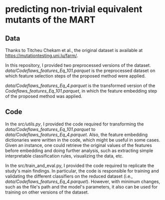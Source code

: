 # predicting non-trivial equivalent mutants of the MART
 
## Data
Thanks to Titcheu Chekam et al., the original dataset is available at   https://mutationtesting.uni.lu/farm/.

In this repository, I provided two preprocessed versions of the dataset. *data/Codeflaws_features_Eq_101.parquet* is the preprocessed dataset on which feature selection steps of the proposed method were applied.

*data/Codeflaws_features_Eq_4.parquet* is the transformed version of the *Codeflaws_features_Eq_101.parquet*, in which the feature embedding step of the proposed method was applied.

## Code
In the *src/utils.py*, I provided the code required for transforming the *data/Codeflaws_features_Eq_101.parquet* to *data/Codeflaws_features_Eq_4.parquet*. Also, the feature embedding dictionaries were written in the code, which might be useful in some cases. Given an instance, one could retrieve the original values of the features before embedding and doing further analysis, such as extracting simple interpretable classification rules, visualizing the data, etc.

In the src/train_and_eval.py, I provided the code required to replicate the study's main findings. In particular, the code is responsible for training and validating the different classifiers on the reduced dataset (i.e., *data/Codeflaws_features_Eq_4.parquet*). However, with minimum changes, such as the file's path and the model's parameters, it also can be used for training on other versions of the dataset.
